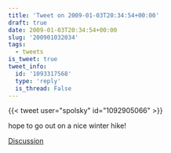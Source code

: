 ```yaml
---
title: 'Tweet on 2009-01-03T20:34:54+00:00'
draft: true
date: 2009-01-03T20:34:54+00:00
slug: '200901032034'
tags:
  - tweets
is_tweet: true
tweet_info:
  id: '1093317568'
  type: 'reply'
  is_thread: False
---
```




{{< tweet user="spolsky" id="1092905066" >}}

hope to go out on a nice winter hike!

[Discussion](https://x.com/sytelus/status/1093317568)
